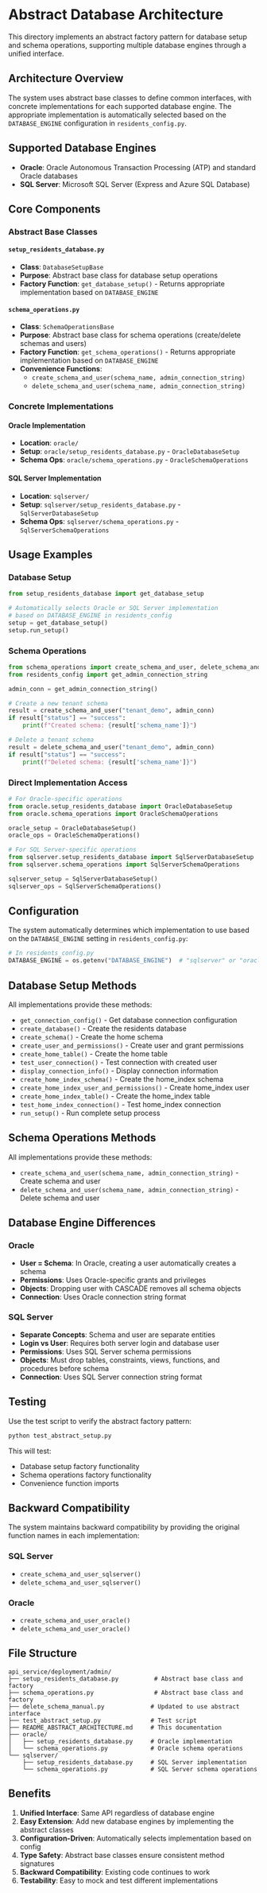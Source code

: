 # Abstract Database Architecture

This directory implements an abstract factory pattern for database setup and schema operations, supporting multiple database engines through a unified interface.

## Architecture Overview

The system uses abstract base classes to define common interfaces, with concrete implementations for each supported database engine. The appropriate implementation is automatically selected based on the `DATABASE_ENGINE` configuration in `residents_config.py`.

## Supported Database Engines

- **Oracle**: Oracle Autonomous Transaction Processing (ATP) and standard Oracle databases
- **SQL Server**: Microsoft SQL Server (Express and Azure SQL Database)

## Core Components

### Abstract Base Classes

#### `setup_residents_database.py`
- **Class**: `DatabaseSetupBase`
- **Purpose**: Abstract base class for database setup operations
- **Factory Function**: `get_database_setup()` - Returns appropriate implementation based on `DATABASE_ENGINE`

#### `schema_operations.py`
- **Class**: `SchemaOperationsBase`
- **Purpose**: Abstract base class for schema operations (create/delete schemas and users)
- **Factory Function**: `get_schema_operations()` - Returns appropriate implementation based on `DATABASE_ENGINE`
- **Convenience Functions**: 
  - `create_schema_and_user(schema_name, admin_connection_string)`
  - `delete_schema_and_user(schema_name, admin_connection_string)`

### Concrete Implementations

#### Oracle Implementation
- **Location**: `oracle/`
- **Setup**: `oracle/setup_residents_database.py` - `OracleDatabaseSetup`
- **Schema Ops**: `oracle/schema_operations.py` - `OracleSchemaOperations`

#### SQL Server Implementation
- **Location**: `sqlserver/`
- **Setup**: `sqlserver/setup_residents_database.py` - `SqlServerDatabaseSetup`
- **Schema Ops**: `sqlserver/schema_operations.py` - `SqlServerSchemaOperations`

## Usage Examples

### Database Setup

```python
from setup_residents_database import get_database_setup

# Automatically selects Oracle or SQL Server implementation
# based on DATABASE_ENGINE in residents_config
setup = get_database_setup()
setup.run_setup()
```

### Schema Operations

```python
from schema_operations import create_schema_and_user, delete_schema_and_user
from residents_config import get_admin_connection_string

admin_conn = get_admin_connection_string()

# Create a new tenant schema
result = create_schema_and_user("tenant_demo", admin_conn)
if result["status"] == "success":
    print(f"Created schema: {result['schema_name']}")

# Delete a tenant schema
result = delete_schema_and_user("tenant_demo", admin_conn)
if result["status"] == "success":
    print(f"Deleted schema: {result['schema_name']}")
```

### Direct Implementation Access

```python
# For Oracle-specific operations
from oracle.setup_residents_database import OracleDatabaseSetup
from oracle.schema_operations import OracleSchemaOperations

oracle_setup = OracleDatabaseSetup()
oracle_ops = OracleSchemaOperations()

# For SQL Server-specific operations
from sqlserver.setup_residents_database import SqlServerDatabaseSetup
from sqlserver.schema_operations import SqlServerSchemaOperations

sqlserver_setup = SqlServerDatabaseSetup()
sqlserver_ops = SqlServerSchemaOperations()
```

## Configuration

The system automatically determines which implementation to use based on the `DATABASE_ENGINE` setting in `residents_config.py`:

```python
# In residents_config.py
DATABASE_ENGINE = os.getenv("DATABASE_ENGINE")  # "sqlserver" or "oracle"
```

## Database Setup Methods

All implementations provide these methods:

- `get_connection_config()` - Get database connection configuration
- `create_database()` - Create the residents database
- `create_schema()` - Create the home schema
- `create_user_and_permissions()` - Create user and grant permissions
- `create_home_table()` - Create the home table
- `test_user_connection()` - Test connection with created user
- `display_connection_info()` - Display connection information
- `create_home_index_schema()` - Create the home_index schema
- `create_home_index_user_and_permissions()` - Create home_index user
- `create_home_index_table()` - Create the home_index table
- `test_home_index_connection()` - Test home_index connection
- `run_setup()` - Run complete setup process

## Schema Operations Methods

All implementations provide these methods:

- `create_schema_and_user(schema_name, admin_connection_string)` - Create schema and user
- `delete_schema_and_user(schema_name, admin_connection_string)` - Delete schema and user

## Database Engine Differences

### Oracle
- **User = Schema**: In Oracle, creating a user automatically creates a schema
- **Permissions**: Uses Oracle-specific grants and privileges
- **Objects**: Dropping user with CASCADE removes all schema objects
- **Connection**: Uses Oracle connection string format

### SQL Server
- **Separate Concepts**: Schema and user are separate entities
- **Login vs User**: Requires both server login and database user
- **Permissions**: Uses SQL Server schema permissions
- **Objects**: Must drop tables, constraints, views, functions, and procedures before schema
- **Connection**: Uses SQL Server connection string format

## Testing

Use the test script to verify the abstract factory pattern:

```bash
python test_abstract_setup.py
```

This will test:
- Database setup factory functionality
- Schema operations factory functionality
- Convenience function imports

## Backward Compatibility

The system maintains backward compatibility by providing the original function names in each implementation:

### SQL Server
- `create_schema_and_user_sqlserver()`
- `delete_schema_and_user_sqlserver()`

### Oracle
- `create_schema_and_user_oracle()`
- `delete_schema_and_user_oracle()`

## File Structure

```
api_service/deployment/admin/
├── setup_residents_database.py          # Abstract base class and factory
├── schema_operations.py                 # Abstract base class and factory
├── delete_schema_manual.py             # Updated to use abstract interface
├── test_abstract_setup.py              # Test script
├── README_ABSTRACT_ARCHITECTURE.md     # This documentation
├── oracle/
│   ├── setup_residents_database.py     # Oracle implementation
│   └── schema_operations.py            # Oracle schema operations
└── sqlserver/
    ├── setup_residents_database.py     # SQL Server implementation
    └── schema_operations.py            # SQL Server schema operations
```

## Benefits

1. **Unified Interface**: Same API regardless of database engine
2. **Easy Extension**: Add new database engines by implementing the abstract classes
3. **Configuration-Driven**: Automatically selects implementation based on config
4. **Type Safety**: Abstract base classes ensure consistent method signatures
5. **Backward Compatibility**: Existing code continues to work
6. **Testability**: Easy to mock and test different implementations